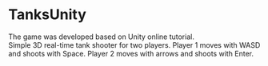 # TanksUnity
The game was developed based on Unity online tutorial.  
Simple 3D real-time tank shooter for two players. Player 1 moves with WASD and shoots with Space. Player 2 moves with arrows and shoots with Enter.
